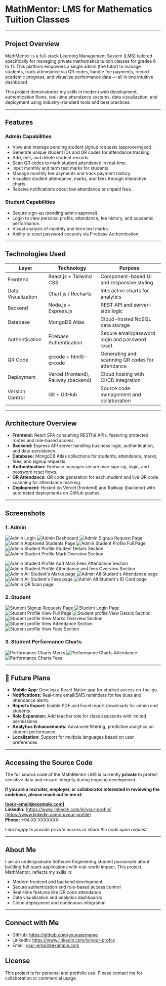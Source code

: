 # MathMentor: LMS for Mathematics Tuition Classes

---

## Project Overview

MathMentor is a full-stack Learning Management System (LMS) tailored specifically for managing private mathematics tuition classes for grades 6 to 11. This platform empowers a single admin (the tutor) to manage students, track attendance via QR codes, handle fee payments, record academic progress, and visualize performance data — all in one intuitive dashboard.

This project demonstrates my skills in modern web development, authentication flows, real-time attendance systems, data visualization, and deployment using industry-standard tools and best practices.

---

## Features

### Admin Capabilities
- View and manage pending student signup requests (approve/reject).
- Generate unique student IDs and QR codes for attendance tracking.
- Add, edit, and delete student records.
- Scan QR codes to mark student attendance in real-time.
- Input monthly and term test marks for students.
- Manage monthly fee payments and track payment history.
- Visualize student attendance, marks, and fees through interactive charts.
- Receive notifications about low attendance or unpaid fees.

### Student Capabilities
- Secure sign-up (pending admin approval).
- Login to view personal profile, attendance, fee history, and academic performance.
- Visual analysis of monthly and term test marks.
- Ability to reset password securely via Firebase Authentication.
  
---

## Technologies Used

| Layer          | Technology               | Purpose                                        |
|----------------|--------------------------|------------------------------------------------|
| Frontend       | React.js + Tailwind CSS  | Component-based UI and responsive styling      |
| Data Visualization | Chart.js / Recharts   | Interactive charts for analytics                |
| Backend        | Node.js + Express.js     | REST API and server-side logic                   |
| Database       | MongoDB Atlas            | Cloud-hosted NoSQL data storage                  |
| Authentication | Firebase Authentication  | Secure email/password login and password reset |
| QR Code        | qrcode + html5-qrcode    | Generating and scanning QR codes for attendance |
| Deployment     | Vercel (frontend), Railway (backend) | Cloud hosting with CI/CD integration  |
| Version Control| Git + GitHub             | Source code management and collaboration         |

---

## Architecture Overview

- **Frontend:** React SPA consuming RESTful APIs, featuring protected routes and role-based access.
- **Backend:** Express API server handling business logic, authentication, and data persistence.
- **Database:** MongoDB Atlas collections for students, attendance, marks, fees, and signup requests.
- **Authentication:** Firebase manages secure user sign-up, login, and password reset flows.
- **QR Attendance:** QR code generation for each student and live QR code scanning for attendance marking.
- **Deployment:** Hosted on Vercel (frontend) and Railway (backend) with automated deployments on GitHub pushes.

---

## Screenshots

### 1. Admin 
![Admin Login](./screenshots/admin-login.png)
![Admin Dashboard](./screenshots/admin-dashboard.png)
![Admin Signup Request Page](./screenshots/admin-signup-request.png)
![Admin Approved Students Page](./screenshots/admin-approved-student.png)
![Admin Student Profile Full Page](./screenshots/admin-student-profile-full.png)
![Admin Student Profile Student Details Section](./screenshots/admin-student-profile-details.png)
![Admin Student Profile Mark Overview Section](./screenshots/admin-student-profile-marks.png)

![Admin Student Profile Add Mark,Fees,Attendance Section](./screenshots/admin-student-profile-add.png)
![Admin Student Profile Attendance and fees Overview Section](./screenshots/admin-student-profile-fees-marks.png)
![Admin All Student's Marks page](./screenshots/admin-all-student-marks.png)
![Admin All Student's Attendance page](./screenshots/admin-all-student-attendance.png)
![Admin All Student's Fees page](./screenshots/admin-all-student-fees.png)
![Admin All Student's ID Card page](./screenshots/admin-all-student-id-cards.png)
![Admin QR Scan page](./screenshots/admin-qr-scan-page.png)

### 2. Student 
![Student Signup Requests Page ](./screenshots/signup-requests.png)
![Student Login Page ](./screenshots/login-page.png)
![Student Profile View Full Page ](./screenshots/student-profile-full.png)
![Student profile View Details Section ](./screenshots/student-details-section.png)
![Student profile View Marks Overview Section](./screenshots/student-marks-section.png)
![Student profile View Attendance Section](./screenshots/student-attendance-section.png)
![Student profile View Fees Section](./screenshots/strudent-fees-section.png)


### 3. Student Performance Charts  
![Performance Charts Marks](./screenshots/performance-charts-marks.png)
![Performance Charts Attendance](./screenshots/performance-charts-attendance.png)
![Performance Charts Fees](./screenshots/performance-charts-fees.png)

---

## 🚀 Future Plans

- **Mobile App:** Develop a React Native app for student access on-the-go.
- **Notifications:** Real-time email/SMS reminders for fee dues and attendance alerts.
- **Reports Export:** Enable PDF and Excel report downloads for admin and students.
- **Role Expansion:** Add teacher role for class assistants with limited permissions.
- **Analytics Enhancements:** Advanced filtering, predictive analytics on student performance.
- **Localization:** Support for multiple languages based on user preferences.

---

## Accessing the Source Code

The full source code of the MathMentor LMS is currently **private** to protect sensitive data and ensure integrity during ongoing development.

**If you are a recruiter, employer, or collaborator interested in reviewing the codebase, please reach out to me at:**

**[your-email@example.com]**  
**LinkedIn:** [https://www.linkedin.com/in/your-profile](https://www.linkedin.com/in/your-profile)  
**Phone:** +94 XX XXXXXXX

_I am happy to provide private access or share the code upon request._

---

## About Me

I am an undergraduate Software Engineering student passionate about building full-stack applications with real-world impact. This project, MathMentor, reflects my skills in:

- Modern frontend and backend development
- Secure authentication and role-based access control
- Real-time features like QR code attendance
- Data visualization and analytics dashboards
- Cloud deployment and continuous integration

---

## Connect with Me
- GitHub: https://github.com/yourusername
- LinkedIn: https://www.linkedin.com/in/your-profile
- Email: your-email@example.com

## License
This project is for personal and portfolio use. Please contact me for collaboration or commercial usage.
